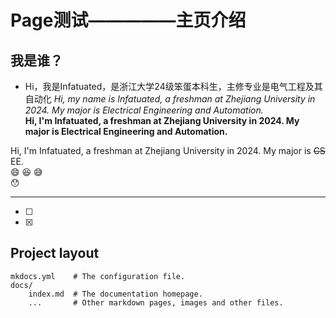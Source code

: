 # Page测试—————主页介绍


## 我是谁？

* Hi，我是Infatuated，是浙江大学24级笨蛋本科生，主修专业是电气工程及其自动化
  *Hi, my name is Infatuated, a freshman at Zhejiang University in 2024. My major is Electrical Engineering and Automation.*   
  **Hi, I'm Infatuated, a freshman at Zhejiang University in 2024. My major is Electrical Engineering and Automation.**      

Hi, I'm Infatuated, a freshman at Zhejiang University in 2024. My major is ~~CS~~ EE.  
:smile:
:laughing:
:sweat_smile:       
:hushed:  

---
*[ ]
*[x]


## Project layout

    mkdocs.yml    # The configuration file.
    docs/
        index.md  # The documentation homepage.
        ...       # Other markdown pages, images and other files.
